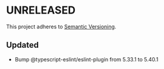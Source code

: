# UNRELEASED

This project adheres to [Semantic Versioning](http://semver.org/).

## Updated

- Bump @typescript-eslint/eslint-plugin from 5.33.1 to 5.40.1
